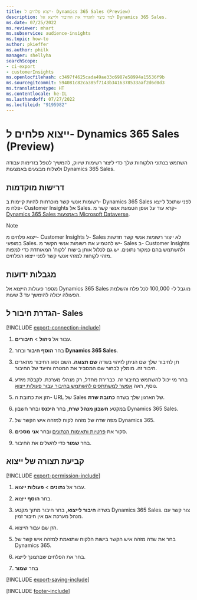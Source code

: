 ```yaml
---
title: ייצוא פלחים ל- Dynamics 365 Sales ‏(Preview)
description: למד כיצד להגדיר את החיבור ולייצא אל Dynamics 365 Sales.
ms.date: 07/25/2022
ms.reviewer: mhart
ms.subservice: audience-insights
ms.topic: how-to
author: pkieffer
ms.author: philk
manager: shellyha
searchScope:
- ci-export
- customerInsights
ms.openlocfilehash: c3497f4625cada49ae33c6987e58994a15536f9b
ms.sourcegitcommit: 594081c82ca385f7143b3416378533aaf2d6d0d3
ms.translationtype: HT
ms.contentlocale: he-IL
ms.lasthandoff: 07/27/2022
ms.locfileid: "9195982"
---
```

# <a name="export-segments-to-dynamics-365-sales-preview"></a>ייצוא פלחים ל- Dynamics 365 Sales ‏(Preview)

השתמש בנתוני הלקוחות שלך כדי ליצור רשימות שיווק, להמשיך לטפל בזרימות עבודה ולשלוח מבצעים באמצעות Dynamics 365 Sales.

## <a name="prerequisites"></a>‏‫דרישות מוקדמות‬

רשומות אנשי קשר מוכרחות להיות קיימות ב- Dynamics 365 Sales לפני שתוכל לייצא פלח מ- Customer Insights אל Sales. קרא עוד על אופן הטמעת אנשי קשר מ- [Dynamics 365 Sales באמצעות Microsoft Dataverse](connect-dataverse-managed-lake.md).

   > [!NOTE]
   > ייצוא פלחים מ- Customer Insights ל- Sales לא ייצור רשומות אנשי קשר חדשות במופעי Sales. יש להטמיע את רשומות אנשי הקשר מ- Sales ב- Customer Insights ולהשתמש בהם כמקור נתונים. יש גם לכלול אותן בישות 'לקוח' המאוחדת כדי למפות מזהי לקוחות למזהי אנשי קשר לפני ייצוא הפלחים.

## <a name="known-limitations"></a>‏‫מגבלות ידועות‬

מספר פעולות הייצוא אל Dynamics 365 Sales מוגבל ל- 100,000 לכל פלח והשלמת הפעולה יכולה להימשך עד 3 שעות.

## <a name="set-up-connection-to-sales"></a>הגדרת חיבור ל- Sales

[!INCLUDE [export-connection-include](includes/export-connection-admn.md)]

1. עבור אל **ניהול** > **חיבורים**.

1. בחר **הוסף חיבור** ובחר **Dynamics 365 Sales**.

1. תן לחיבור שלך שם הניתן לזיהוי בשדה **שם תצוגה**. השם וסוג החיבור מתארים חיבור זה. מומלץ לבחור שם המסביר את המטרה והיעד של החיבור.

1. בחר מי יכול להשתמש בחיבור זה. כברירת מחדל, רק מנהלי מערכת. לקבלת מידע נוסף, ראה [אפשר למשתתפים להשתמש בחיבור עבור פעולות ייצוא](connections.md#allow-contributors-to-use-a-connection-for-exports).

1. הזן את כתובת ה- URL של Sales של הארגון שלך בשדה **כתובת שרת**.

1. במקטע **חשבון מנהל שרת**, בחר **היכנס** ובחר חשבון Dynamics 365 Sales.

1. מפה שדה של מזהה לקוח למזהה איש הקשר של Dynamics 365.

1. סקור את [פרטיות ותאימות הנתונים](connections.md#data-privacy-and-compliance) ובחר **אני מסכים**.

1. בחר **שמור** כדי להשלים את החיבור.

## <a name="configure-an-export"></a>קביעת תצורה של ייצוא

[!INCLUDE [export-permission-include](includes/export-permission.md)]

1. עבור אל **נתונים** > **פעולות ייצוא**.

1. בחר **הוסף ייצוא**.

1. בשדה **חיבור לייצוא**, בחר חיבור מתוך מקטע Dynamics 365 Sales. צור קשר עם מנהל מערכת אם אין חיבור זמין.

1. הזן שם עבור הייצוא.

1. בחר את שדה מזהה איש הקשר בישות הלקוח שתואמת למזהה איש קשר של Dynamics 365.

1. בחר את הפלחים שברצונך לייצא.

1. בחר **שמור**

[!INCLUDE [export-saving-include](includes/export-saving.md)]

[!INCLUDE [footer-include](includes/footer-banner.md)]
